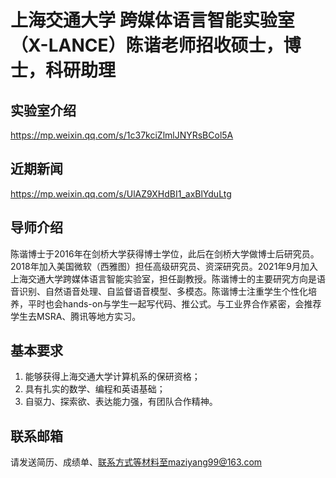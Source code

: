 # 上海交通大学 跨媒体语言智能实验室（X-LANCE）陈谐老师招收硕士，博士，科研助理

## 实验室介绍

https://mp.weixin.qq.com/s/1c37kciZlmlJNYRsBCol5A

## 近期新闻

https://mp.weixin.qq.com/s/UlAZ9XHdBI1_axBlYduLtg

## 导师介绍

陈谐博士于2016年在剑桥大学获得博士学位，此后在剑桥大学做博士后研究员。2018年加入美国微软（西雅图）担任高级研究员、资深研究员。2021年9月加入上海交通大学跨媒体语言智能实验室，担任副教授。陈谐博士的主要研究方向是语音识别、自然语音处理、自监督语音模型、多模态。陈谐博士注重学生个性化培养，平时也会hands-on与学生一起写代码、推公式。与工业界合作紧密，会推荐学生去MSRA、腾讯等地方实习。

## 基本要求

1. 能够获得上海交通大学计算机系的保研资格； 
2. 具有扎实的数学、编程和英语基础；
3. 自驱力、探索欲、表达能力强，有团队合作精神。

## 联系邮箱

请发送简历、成绩单、联系方式等材料至maziyang99@163.com